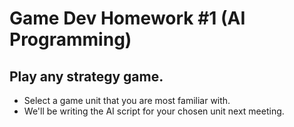 # Game Dev Homework #1 (AI Programming)
## Play any strategy game.
* Select a game unit that you are most familiar with.
* We'll be writing the AI script for your chosen unit next meeting.
